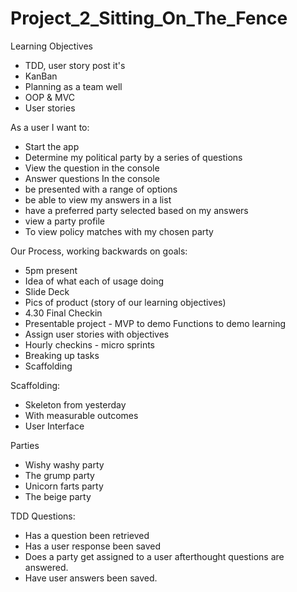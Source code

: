 Project_2_Sitting_On_The_Fence
==============================

Learning Objectives
- TDD, user story post it's
- KanBan
- Planning as a team well
- OOP & MVC
- User stories


As a user I want to:

- Start the app
- Determine my political party by a series of questions
- View the question in the console
- Answer questions In the console
- be presented with a range of options
- be able to view my answers in a list
- have a preferred party selected based on my answers
- view a party profile
- To view policy matches with my chosen party

Our Process, working backwards on goals:

- 5pm present
- Idea of what each of usage doing
- Slide Deck
- Pics of product (story of our learning objectives)
- 4.30 Final Checkin
- Presentable project - MVP to demo Functions to demo learning
- Assign user stories with objectives
- Hourly checkins - micro sprints
- Breaking up tasks
- Scaffolding

Scaffolding:

- Skeleton from yesterday
- With measurable outcomes
- User Interface

Parties

- Wishy washy party
- The grump party
- Unicorn farts party
- The beige party

TDD Questions:

- Has a question been retrieved
- Has a user response been saved
- Does a party get assigned to a user afterthought questions are answered.
- Have user answers been saved.
